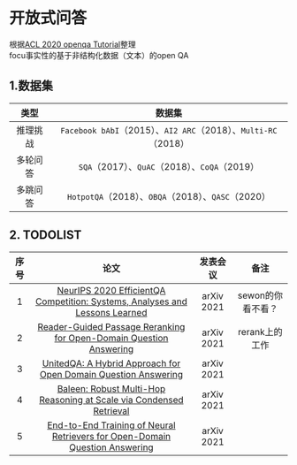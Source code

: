 
# 开放式问答
根据[ACL 2020 openqa Tutorial](https://github.com/danqi/acl2020-openqa-tutorial)整理  
focu事实性的基于非结构化数据（文本）的open QA  

## 1.数据集
| 类型 | 数据集 |
| :---: | :---: |
| 推理挑战 | ```Facebook bAbI```（2015）、```AI2 ARC```（2018）、```Multi-RC```（2018）|
| 多轮问答 | ```SQA```（2017）、```QuAC```（2018）、```CoQA```（2019）|
| 多跳问答 | ```HotpotQA```（2018）、```OBQA```（2018）、```QASC```（2020）|

## 2. TODOLIST
| 序号 | 论文 | 发表会议 | 备注 |
| :---: | :---: | :---: | :---: |
|1|[NeurIPS 2020 EfficientQA Competition: Systems, Analyses and Lessons Learned](https://arxiv.org/abs/2101.00133)|arXiv 2021| sewon的你看不看？|
|2|[Reader-Guided Passage Reranking for Open-Domain Question Answering](https://arxiv.org/abs/2101.00294)|arXiv 2021| rerank上的工作 |
|3|[UnitedQA: A Hybrid Approach for Open Domain Question Answering](https://arxiv.org/abs/2101.00178)|arXiv 2021| | 
|4|[Baleen: Robust Multi-Hop Reasoning at Scale via Condensed Retrieval](https://arxiv.org/abs/2101.00436)| arXiv 2021||
|5|[End-to-End Training of Neural Retrievers for Open-Domain Question Answering](https://arxiv.org/abs/2101.00408)| arXiv 2021||
